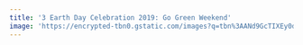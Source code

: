 ```yaml
---
title: '3 Earth Day Celebration 2019: Go Green Weekend'
image: 'https://encrypted-tbn0.gstatic.com/images?q=tbn%3AANd9GcTIXEy0dItBgka52r-kWdhqx15Yb5aEMwd3ufIPvfsfSSlWFQhA'
---
```

